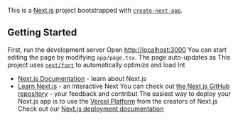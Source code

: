 This is a [Next.js](https://nextjs.org/) project bootstrapped with [`create-next-app`](https://github.com/vercel/next.js/tree/canary/packages/create-next-app).

## Getting Started
First, run the development server
Open [http://localhost:3000](http://localhost:3000) 
You can start editing the page by modifying `app/page.tsx`. The page auto-updates as
This project uses [`next/font`](https://nextjs.org/docs/basic-features/font-optimization) to automatically optimize and load Int
- [Next.js Documentation](https://nextjs.org/docs) - learn about Next.js
- [Learn Next.js](https://nextjs.org/learn) - an interactive Next
You can check out [the Next.js GitHub repository](https://github.com/vercel/next.js/) - your feedback and contribut
The easiest way to deploy your Next.js app is to use the [Vercel Platform](https://vercel.com/new?utm_medium=default-template&filter=next.js&utm_source=create-next-app&utm_campaign=create-next-app-readme) from the creators of Next.js
Check out our [Next.js deployment documentation](https://nextjs.org/docs/deployment) 
